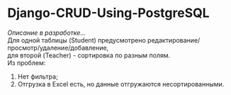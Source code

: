# Django-CRUD-Using-PostgreSQL
*Описание в разработке...*  
Для одной таблицы (Student) предусмотрено редактирование/просмотр/удаление/добавление,  
для второй (Teacher) - сортировка по разным полям.  
Из проблем:  
1) Нет фильтра;  
2) Отгрузка в Excel есть, но данные отгружаются несортированными.  

